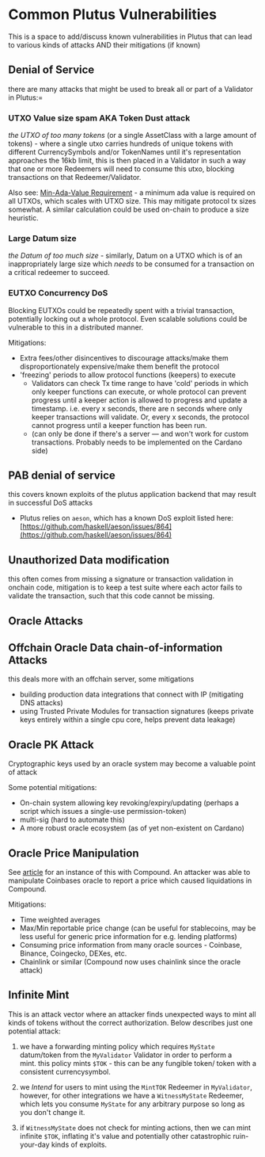 # Common Plutus Vulnerabilities

This is a space to add/discuss known vulnerabilities in Plutus that can lead to various kinds of attacks AND their mitigations (if known)



## Denial of Service

there are many attacks that might be used to break all or part of a Validator in Plutus:=

### UTXO Value size spam AKA Token Dust attack

_the UTXO of too many tokens_  (or a single AssetClass with a large amount of tokens) - where a single utxo carries hundreds of unique tokens with different CurrencySymbols and/or TokenNames until it's representation approaches the 16kb limit,  this is then placed in a Validator in such a way that one or more Redeemers will need to consume this utxo,   blocking transactions on that Redeemer/Validator.

Also see: [Min-Ada-Value Requirement](https://cardano-ledger.readthedocs.io/en/latest/explanations/min-utxo.html) - a minimum ada value is required on all UTXOs, which scales with UTXO size. This may mitigate protocol tx sizes somewhat. A similar calculation could be used on-chain to produce a size heuristic.



### Large Datum size

_the Datum of too much size_ - similarly, Datum on a UTXO which is of an inappropriately large size which _needs_ to be consumed for a transaction on a critical redeemer to succeed.

### EUTXO Concurrency DoS

Blocking EUTXOs could be repeatedly spent with a trivial transaction, potentially locking out a whole protocol. Even scalable solutions could be vulnerable to this in a distributed manner.

Mitigations:

- Extra fees/other disincentives to discourage attacks/make them disproportionately expensive/make them benefit the protocol
- 'freezing' periods to allow protocol functions (keepers) to execute
    - Validators can check Tx time range to have 'cold' periods in which only keeper functions can execute, or whole protocol can prevent progress until a keeper action is allowed to progress and update a timestamp. i.e. every x seconds, there are n seconds where only keeper transactions will validate. Or, every x seconds, the protocol cannot progress until a keeper function has been run.
    - (can only be done if there's a server — and won't work for custom transactions. Probably needs to be implemented on the Cardano side)

## PAB denial of service

this covers known exploits of the plutus application backend that may result in successful DoS attacks

- Plutus relies on `aeson`, which has a known DoS exploit listed here: [https://github.com/haskell/aeson/issues/864](https://github.com/haskell/aeson/issues/864)  

## Unauthorized Data modification

this often comes from missing a signature or transaction validation in onchain code,    mitigation is to keep a test suite where each actor fails to validate the transaction, such that this code cannot be missing.

## Oracle Attacks

## Offchain Oracle Data chain-of-information Attacks

this deals more with an offchain server, some mitigations

- building production data integrations that connect with IP (mitigating DNS attacks)
- using Trusted Private Modules for transaction signatures (keeps private keys entirely within a single cpu core,  helps prevent data leakage)

## Oracle PK Attack

Cryptographic keys used by an oracle system may become a valuable point of attack

Some potential mitigations:

- On-chain system allowing key revoking/expiry/updating (perhaps a script which issues a single-use permission-token)
- multi-sig (hard to automate this)
- A more robust oracle ecosystem (as of yet non-existent on Cardano)

## Oracle Price Manipulation

See [article](https://decrypt.co/49657/oracle-exploit-sees-100-million-liquidated-on-compound) for an instance of this with Compound. An attacker was able to manipulate Coinbases oracle to report a price which caused liquidations in Compound.

Mitigations:

- Time weighted averages
- Max/Min reportable price change (can be useful for stablecoins, may be less useful for generic price information for e.g. lending platforms)
- Consuming price information from many oracle sources - Coinbase, Binance, Coingecko, DEXes, etc. 
- Chainlink or similar (Compound now uses chainlink since the oracle attack)

## Infinite Mint

This is an attack vector where an attacker finds unexpected ways to mint all kinds of tokens without the correct authorization. Below describes just one potential attack:

1) we have a forwarding minting policy which requires `MyState` datum/token from the `MyValidator` Validator in order to perform a mint. this policy mints `$TOK` - this can be any fungible token/ token with a consistent currencysymbol.

2) we _Intend_ for users to mint using the `MintTOK` Redeemer in `MyValidator`, however, for other integrations we have a `WitnessMyState` Redeemer, which lets you consume `MyState` for any arbitrary purpose so long as you don't change it.

3) if `WitnessMyState` does not check for minting actions, then we can mint infinite `$TOK`, inflating it's value and potentially other catastrophic ruin-your-day kinds of exploits.
